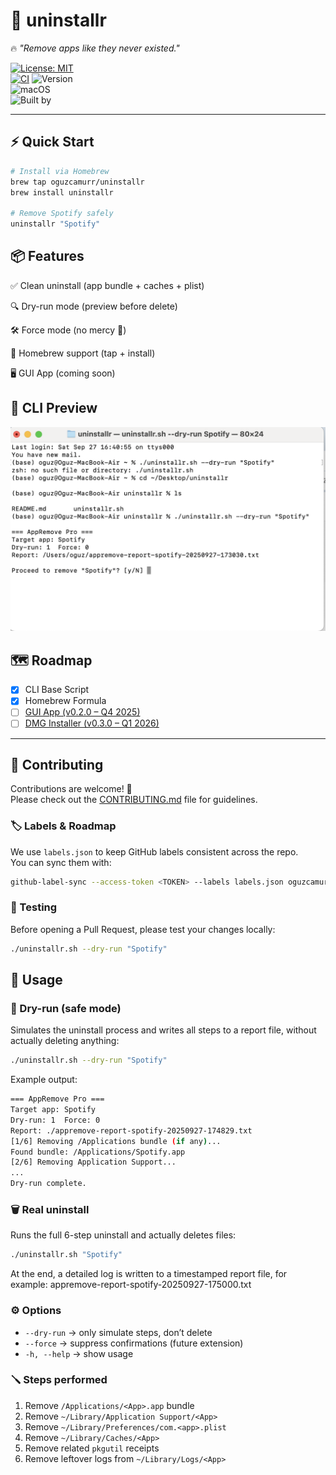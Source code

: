 # 🧹 uninstallr  

🔥 *"Remove apps like they never existed."*  

[![License: MIT](https://img.shields.io/badge/License-MIT-green.svg)](LICENSE)  
[![CI](https://github.com/oguzcamurr/uninstallr/actions/workflows/ci.yml/badge.svg)](https://github.com/oguzcamurr/uninstallr/actions/workflows/ci.yml)
![Version](https://img.shields.io/badge/version-v0.1.0-blue)  
![macOS](https://img.shields.io/badge/macOS-15.6.1%2B-lightgrey)  
![Built by](https://img.shields.io/badge/Built%20by-Oğuz%20Çamur-orange)  

---

## ⚡ Quick Start  

```bash
# Install via Homebrew
brew tap oguzcamurr/uninstallr
brew install uninstallr

# Remove Spotify safely
uninstallr "Spotify"
```
## 📦 Features

✅ Clean uninstall (app bundle + caches + plist)

🔍 Dry-run mode (preview before delete)

🛠️ Force mode (no mercy 🔨)

🍺 Homebrew support (tap + install)

🖥️ GUI App (coming soon)

## 📸 CLI Preview

![CLI Screenshot](docs/screenshot-cli.png)

## 🗺️ Roadmap  

- [x] CLI Base Script  
- [x] Homebrew Formula  
- [ ] [GUI App (v0.2.0 – Q4 2025)](https://github.com/oguzcamurr/uninstallr/milestone/1)  
- [ ] [DMG Installer (v0.3.0 – Q1 2026)](https://github.com/oguzcamurr/uninstallr/milestone/2)  

---

## 🤝 Contributing

Contributions are welcome! 🎉  
Please check out the [CONTRIBUTING.md](CONTRIBUTING.md) file for guidelines.

### 🏷️  Labels & Roadmap
We use `labels.json` to keep GitHub labels consistent across the repo.  
You can sync them with:

```bash
github-label-sync --access-token <TOKEN> --labels labels.json oguzcamurr/uninstallr
```

### 🧪 Testing

Before opening a Pull Request, please test your changes locally:
```bash
./uninstallr.sh --dry-run "Spotify"
```
## 📖 Usage

### 🔎 Dry-run (safe mode)
Simulates the uninstall process and writes all steps to a report file, without actually deleting anything:

```bash
./uninstallr.sh --dry-run "Spotify"
```
Example output:
```bash
=== AppRemove Pro ===
Target app: Spotify
Dry-run: 1  Force: 0
Report: ./appremove-report-spotify-20250927-174829.txt
[1/6] Removing /Applications bundle (if any)...
Found bundle: /Applications/Spotify.app
[2/6] Removing Application Support...
...
Dry-run complete.
```

### 🗑 Real uninstall

Runs the full 6-step uninstall and actually deletes files:
```bash
./uninstallr.sh "Spotify"
```
At the end, a detailed log is written to a timestamped report file, for example:
appremove-report-spotify-20250927-175000.txt

### ⚙️ Options
- `--dry-run` → only simulate steps, don’t delete  
- `--force` → suppress confirmations (future extension)  
- `-h, --help` → show usage  

### 🪛 Steps performed
1. Remove `/Applications/<App>.app` bundle  
2. Remove `~/Library/Application Support/<App>`  
3. Remove `~/Library/Preferences/com.<app>.plist`  
4. Remove `~/Library/Caches/<App>`  
5. Remove related `pkgutil` receipts  
6. Remove leftover logs from `~/Library/Logs/<App>`  


